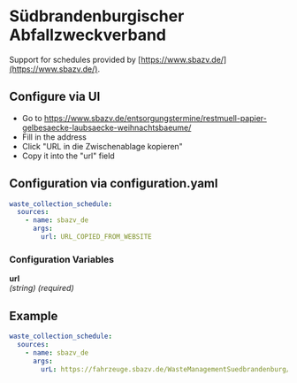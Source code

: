 # Südbrandenburgischer Abfallzweckverband

Support for schedules provided by [https://www.sbazv.de/](https://www.sbazv.de/).


## Configure via UI

* Go to https://www.sbazv.de/entsorgungstermine/restmuell-papier-gelbesaecke-laubsaecke-weihnachtsbaeume/
* Fill in the address
* Click "URL in die Zwischenablage kopieren"
* Copy it into the "url" field

## Configuration via configuration.yaml

```yaml
waste_collection_schedule:
  sources:
    - name: sbazv_de
      args:
        url: URL_COPIED_FROM_WEBSITE
```

### Configuration Variables

**url**  
*(string) (required)*

## Example

```yaml
waste_collection_schedule:
  sources:
    - name: sbazv_de
      args:
        urL: https://fahrzeuge.sbazv.de/WasteManagementSuedbrandenburg/WasteManagementServiceServlet?ApplicationName=Calendar&SubmitAction=sync&StandortID=1369739001&AboID=10760&Fra=P;R;WB;L;GS
```

